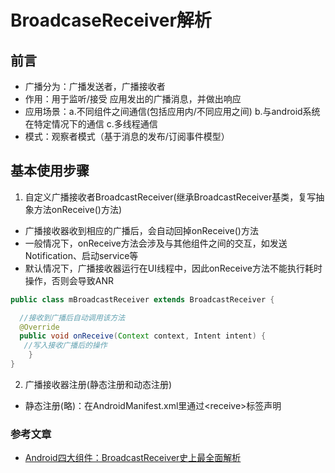 # BroadcaseReceiver解析

## 前言
* 广播分为：广播发送者，广播接收者
* 作用：用于监听/接受 应用发出的广播消息，并做出响应
* 应用场景：a.不同组件之间通信(包括应用内/不同应用之间) b.与android系统在特定情况下的通信 c.多线程通信
* 模式：观察者模式（基于消息的发布/订阅事件模型）

## 基本使用步骤
1. 自定义广播接收者BroadcastReceiver(继承BroadcastReceiver基类，复写抽象方法onReceive()方法)
* 广播接收器收到相应的广播后，会自动回掉onReceive()方法
* 一般情况下，onReceive方法会涉及与其他组件之间的交互，如发送Notification、启动service等
* 默认情况下，广播接收器运行在UI线程中，因此onReceive方法不能执行耗时操作，否则会导致ANR
```java
public class mBroadcastReceiver extends BroadcastReceiver {

  //接收到广播后自动调用该方法
  @Override
  public void onReceive(Context context, Intent intent) {
   //写入接收广播后的操作
    }
}
```
2. 广播接收器注册(静态注册和动态注册)
* 静态注册(略)：在AndroidManifest.xml里通过&lt;receive&gt;标签声明


### 参考文章
* [Android四大组件：BroadcastReceiver史上最全面解析](http://www.jianshu.com/p/ca3d87a4cdf3)
